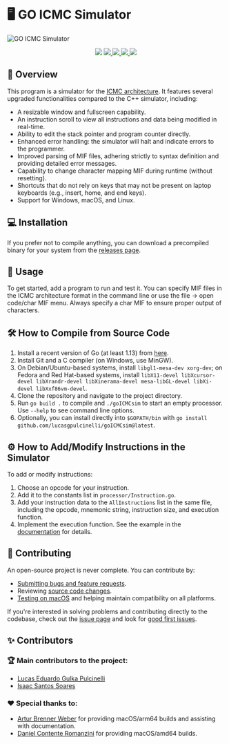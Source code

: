 # 🖥️ GO ICMC Simulator

![GO ICMC Simulator](https://github.com/lucasgpulcinelli/goICMCsim/assets/11618151/da81d732-5cb4-4f41-9128-37ae864ceac9)

<p align="center">
  <img src="https://img.shields.io/github/go-mod/go-version/lucasgpulcinelli/goICMCsim?logo=go"/>
  <a href="https://github.com/lucasgpulcinelli/goICMCsim/issues?q=is%3Aopen+is%3Aissue+label%3Afeature-request+sort%3Areactions-%2B1-desc">
    <img src="https://img.shields.io/github/issues/lucasgpulcinelli/goICMCsim/feature-request.svg">
  </a>
  <a href="https://github.com/lucasgpulcinelli/goICMCsim/issues?utf8=✓&q=is%3Aissue+is%3Aopen+label%3Abug">
    <img src="https://img.shields.io/github/issues/lucasgpulcinelli/goICMCsim/bug.svg">
  </a>
  <a href="https://github.com/lucasgpulcinelli/goICMCsim/releases">
    <img src="https://img.shields.io/github/v/release/lucasgpulcinelli/goICMCsim"/>
  </a>
  <img src="https://img.shields.io/github/license/lucasgpulcinelli/goICMCsim"/>
</p>

## 📝 Overview
This program is a simulator for the [ICMC architecture](https://github.com/simoesusp/Processador-ICMC/). It features several upgraded functionalities compared to the C++ simulator, including:

- A resizable window and fullscreen capability.
- An instruction scroll to view all instructions and data being modified in real-time.
- Ability to edit the stack pointer and program counter directly.
- Enhanced error handling: the simulator will halt and indicate errors to the programmer.
- Improved parsing of MIF files, adhering strictly to syntax definition and providing detailed error messages.
- Capability to change character mapping MIF during runtime (without resetting).
- Shortcuts that do not rely on keys that may not be present on laptop keyboards (e.g., insert, home, and end keys).
- Support for Windows, macOS, and Linux.

## 💻 Installation
If you prefer not to compile anything, you can download a precompiled binary for your system from the [releases page](https://github.com/lucasgpulcinelli/goICMCsim/releases).

## 🚀 Usage
To get started, add a program to run and test it. You can specify MIF files in the ICMC architecture format in the command line or use the file -> open code/char MIF menu. Always specify a char MIF to ensure proper output of characters.

## 🛠️ How to Compile from Source Code
1. Install a recent version of Go (at least 1.13) from [here](https://go.dev/doc/install).
2. Install Git and a C compiler (on Windows, use MinGW).
3. On Debian/Ubuntu-based systems, install `libgl1-mesa-dev xorg-dev`; on Fedora and Red Hat-based systems, install `libX11-devel libXcursor-devel libXrandr-devel libXinerama-devel mesa-libGL-devel libXi-devel libXxf86vm-devel`.
4. Clone the repository and navigate to the project directory.
5. Run `go build .` to compile and `./goICMCsim` to start an empty processor. Use `--help` to see command line options.
6. Optionally, you can install directly into `$GOPATH/bin` with `go install github.com/lucasgpulcinelli/goICMCsim@latest`.

## ⚙️ How to Add/Modify Instructions in the Simulator
To add or modify instructions:
1. Choose an opcode for your instruction.
2. Add it to the constants list in `processor/Instruction.go`.
3. Add your instruction data to the `AllInstructions` list in the same file, including the opcode, mnemonic string, instruction size, and execution function.
4. Implement the execution function. See the example in the [documentation](docs/README.md/#go-icmc-simulator-documentation) for details.

## 🤝 Contributing
An open-source project is never complete. You can contribute by:

- [Submitting bugs and feature requests](https://github.com/lucasgpulcinelli/goICMCsim/issues).
- Reviewing [source code changes](https://github.com/lucasgpulcinelli/goICMCsim/pulls).
- [Testing on macOS](https://github.com/lucasgpulcinelli/goICMCsim/labels/macOS%20test) and helping maintain compatibility on all platforms.

If you're interested in solving problems and contributing directly to the codebase, check out the [issue page](https://github.com/lucasgpulcinelli/goICMCsim/issues) and look for [good first issues](https://github.com/lucasgpulcinelli/goICMCsim/issues?q=is%3Aissue+is%3Aopen+label%3A%22good+first+issue%22).

## ✨ Contributors

### 🏆 Main contributors to the project:

- [Lucas Eduardo Gulka Pulcinelli](https://github.com/lucasgpulcinelli)
- [Isaac Santos Soares](https://github.com/iss2718)

### ♥️ Special thanks to:

- [Artur Brenner Weber](https://github.com/ArturWeber) for providing macOS/arm64 builds and assisting with documentation.
- [Daniel Contente Romanzini](https://github.com/Dauboau) for providing macOS/amd64 builds.
